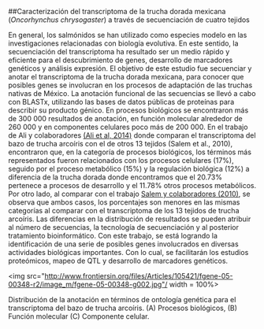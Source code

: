 ##Caracterización del transcriptoma de la trucha dorada mexicana (*Oncorhynchus chrysogaster*) a través de secuenciación de cuatro tejidos

En general, los salmónidos se han utilizado como especies modelo en las investigaciones relacionadas con biología evolutiva. En este sentido, la secuenciación del transcriptoma ha resultado ser un medio rápido y eficiente para el descubrimiento de genes, desarrollo de marcadores genéticos y análisis expresión. El objetivo de este estudio fue secuenciar y anotar el transcriptoma de la trucha dorada mexicana, para conocer que posibles genes se involucran en los procesos de adaptación de las truchas nativas de México. La anotación funcional de las secuencias se llevó a cabo con BLASTx, utilizando las bases de datos públicas de proteínas para describir su producto génico. En procesos biológicos se encontraron más de 300 000 resultados de anotación, en función molecular alrededor de 260 000 y en componentes celulares poco más de 200 000. En el trabajo de Ali y colaboradores [(Ali et al, 2014)](http://journal.frontiersin.org/article/10.3389/fgene.2014.00348/full) donde comparan el transcriptoma del bazo de trucha arcoíris con el de otros 13 tejidos (Salem et al., 2010), encontraron que, en la categoría de procesos biológicos, los términos más representados fueron relacionados con los procesos celulares (17%), seguido por el proceso metabólico (15%) y la regulación biológica (12%) a diferencia de la trucha dorada donde encontramos que el 20.73% pertenece a procesos de desarrollo y el 11.78% otros procesos metabólicos. Por otro lado, al comparar con el trabajo [Salem y colaboradores (2010)](http://bmcgenomics.biomedcentral.com/articles/10.1186/1471-2164-11-564), se observa que ambos casos, los porcentajes son menores en las mismas categorías al comparar con el transcriptoma de los 13 tejidos de trucha arcoíris. Las diferencias en la distribución de resultados se pueden atribuir al número de secuencias, la tecnología de secuenciación y al posterior tratamiento bioinformático. Con este trabajo, se está logrando la identificación de una serie de posibles genes involucrados en diversas actividades biológicas importantes. Con lo cual, se facilitarán los estudios proteómicos, mapeo de QTL y desarrollo de marcadores genéticos.

<img src="http://www.frontiersin.org/files/Articles/105421/fgene-05-00348-r2/image_m/fgene-05-00348-g002.jpg"/ width = 100%>

Distribución de la anotación en términos de ontología genética para el transcriptoma del bazo de trucha arcoíris. (A) Procesos biológicos, (B) Función molecular (C) Componente celular.


